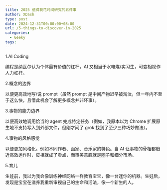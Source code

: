 ```yaml
---
title: 2025 值得我花时间研究的五件事
author: XDash
type: post
date: 2024-12-31T00:00:00+08:00
url: /5-things-to-discover-in-2025
categories:
  - Geeky
tags:
---
```

1.AI Coding

编程是纳瓦尔认为个体最有价值的杠杆，AI 又相当于水电煤/实习生，可变相视作人力杠杆。

2.概念的边界

以便更高效地写/说 prompt（虽然 prompt 是中间产物迟早被淘汰，但一年内不至于这么快，且借此机会了解更多概念并非坏事）。

3.事物的能力边界

以便高效地调用恰当的 agent 完成特定任务（例如，我原本以为 Chrome 扩展原生地不支持写入到外部文件，但刚才问了 grok 找到了至少三种巧妙做法）。

4.事物的风格感觉

以便更加风格化。例如不同作者、画家、音乐家的特色。当 AI 让事物的骨相都趋近高效运作时，皮相就成了卖点，而审美意趣就是圈子和细分市场。

5.育儿

生娃前，我以为我会像训练神经网络一样教育宝宝，像一台迷你的机器。生娃后，发现是宝宝在滋养我重新审视自己的生命和活法，像一个新生的人。